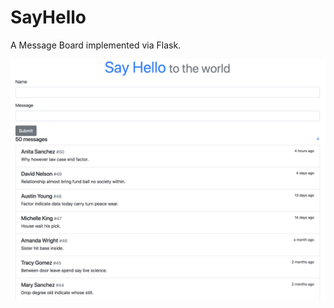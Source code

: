 # SayHello
A Message Board implemented via Flask.


<img src="https://github.com/Kungreye/SayHello/blob/master/img/SayHello.png"/>
